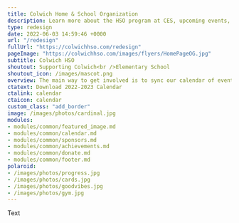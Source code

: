 ```yaml
---
title: Colwich Home & School Organization
description: Learn more about the HSO program at CES, upcoming events, and find out how you can contribute.
type: redesign
date: 2022-06-03 14:59:46 +0000
url: "/redesign"
fullUrl: "https://colwichhso.com/redesign"
pageImage: "https://colwichhso.com/images/flyers/HomePageOG.jpg"
subtitle: Colwich HSO
shoutout: Supporting Colwich<br />Elementary School
shoutout_icon: /images/mascot.png
overview: The main way to get involved is to sync our calendar of events, which will keep you updated on all upcoming HSO activities.
ctatext: Download 2022-2023 Calendar
ctalink: calendar
ctaicon: calendar
custom_class: "add_border"
image: /images/photos/cardinal.jpg
modules:
- modules/common/featured_image.md
- modules/common/calendar.md
- modules/common/sponsors.md
- modules/common/achievements.md
- modules/common/donate.md
- modules/common/footer.md
polaroid:
- /images/photos/progress.jpg
- /images/photos/cards.jpg
- /images/photos/goodvibes.jpg
- /images/photos/gym.jpg
---
```

Text